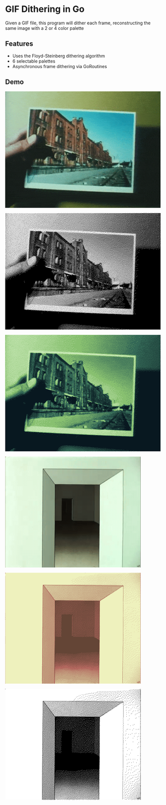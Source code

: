 # GIF Dithering in Go

Given a GIF file, this program will dither each frame, reconstructing the same image with a 2 or 4 color palette

## Features
- Uses the Floyd-Steinberg dithering algorithm
- 6 selectable palettes
- Asynchronous frame dithering via GoRoutines

## Demo
![Ito](https://github.com/jackmorgan8/ResumeProjects/blob/main/GolangDither/Examples/ito.gif "Input GIF")

![Ito2](https://github.com/jackmorgan8/ResumeProjects/blob/main/GolangDither/Examples/ito_dithered_2.gif "Output (Palette 1)")

![Ito1](https://github.com/jackmorgan8/ResumeProjects/blob/main/GolangDither/Examples/ito_dithered_1.gif "Output (Palette 3)")

![RP7](https://github.com/jackmorgan8/ResumeProjects/blob/main/GolangDither/Examples/rp7.gif "Input GIF")

![RP7](https://github.com/jackmorgan8/ResumeProjects/blob/main/GolangDither/Examples/rp7_dithered_2.gif "Output (Palette 1)")

![RP7](https://github.com/jackmorgan8/ResumeProjects/blob/main/GolangDither/Examples/rp7_dithered_1.gif "Output (Palette 3)")

